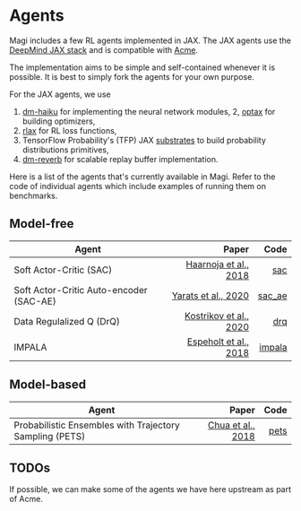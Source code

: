 # Agents

Magi includes a few RL agents implemented in JAX. The JAX agents
use the [DeepMind JAX stack](https://deepmind.com/blog/article/using-jax-to-accelerate-our-research) and
is compatible with [Acme](https://github.com/deepmind/acme).

The implementation aims to be simple and self-contained whenever it is possible.
It is best to simply fork the agents for your own purpose.

For the JAX agents, we use

1. [dm-haiku](https://github.com/deepmind/dm-haiku) for implementing the neural network modules,
2, [optax](https://github.com/deepmind/optax) for building optimizers,
3. [rlax](https://github.com/deepmind/rlax/tree/master/rlax) for RL loss functions,
4. TensorFlow Probability's (TFP) JAX [substrates](https://www.tensorflow.org/probability/api_docs/python/tfp/substrates/jax) to build
probability distributions primitives,
5. [dm-reverb](https://github.com/deepmind/reverb) for scalable replay buffer implementation.

Here is a list of the agents that's currently available in Magi. Refer to the code
of individual agents which include examples of running them on benchmarks.

## Model-free

Agent                                                          | Paper                    | Code
-------------------------------------------------------------- | ----------------------:  | ---:
Soft Actor-Critic (SAC)                                        | [Haarnoja et al., 2018]  | [sac](./sac)
Soft Actor-Critic Auto-encoder (SAC-AE)                        | [Yarats et al., 2020]    | [sac_ae](./sac_ae)
Data Regulalized Q (DrQ)                                       | [Kostrikov et al., 2020] | [drq](./drq)
IMPALA                                                         | [Espeholt et al., 2018]  | [impala](./impala)


## Model-based

Agent                                                          | Paper                    | Code
-------------------------------------------------------------- | ----------------------:  | ---:
Probabilistic Ensembles with Trajectory Sampling (PETS)        | [Chua et al., 2018]      | [pets](./pets)

## TODOs
If possible, we can make some of the agents we have here upstream as part of Acme.

<!-- References -->
[Haarnoja et al., 2018]: https://arxiv.org/abs/1801.01290
[Yarats et al., 2020]: https://arxiv.org/abs/1910.01741
[Kostrikov et al., 2020]: https://arxiv.org/abs/2004.13649
[Chua et al., 2018]: https://arxiv.org/abs/1805.12114
[Espeholt et al., 2018]: https://arxiv.org/abs/1802.01561
